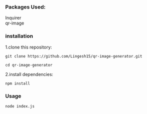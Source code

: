 ### Packages Used: 
Inquirer  
qr-image

### installation
1.clone this repository:  

    git clone https://github.com/Lingesh15/qr-image-generator.git   
    
    cd qr-image-generator
2.install dependencies:

    npm install

### Usage

    node index.js
